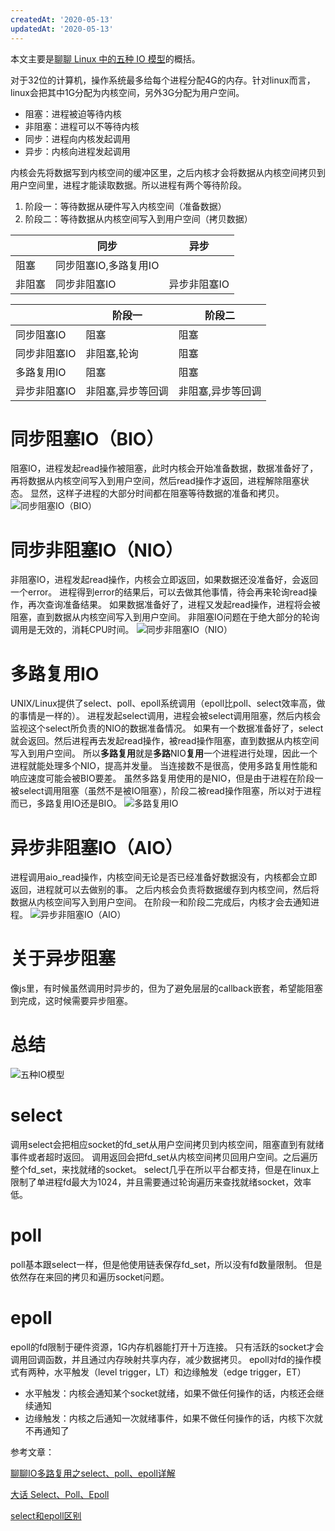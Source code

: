 ```yaml
---
createdAt: '2020-05-13'
updatedAt: '2020-05-13'
---
```

本文主要是[聊聊 Linux 中的五种 IO 模型](https://mp.weixin.qq.com/s/RkncXcZT4nDQgdLeUcFaxQ)的概括。

<!--more-->

对于32位的计算机，操作系统最多给每个进程分配4G的内存。针对linux而言，linux会把其中1G分配为内核空间，另外3G分配为用户空间。

+ 阻塞：进程被迫等待内核
+ 非阻塞：进程可以不等待内核
+ 同步：进程向内核发起调用
+ 异步：内核向进程发起调用

内核会先将数据写到内核空间的缓冲区里，之后内核才会将数据从内核空间拷贝到用户空间里，进程才能读取数据。所以进程有两个等待阶段。
1. 阶段一：等待数据从硬件写入内核空间（准备数据）
2. 阶段二：等待数据从内核空间写入到用户空间（拷贝数据）

|      |同步                 |异步        |
|---   |---                  |---         |
|阻塞  |同步阻塞IO,多路复用IO|            |
|非阻塞|同步非阻塞IO         |异步非阻塞IO|

|              |阶段一           |阶段二           |
|---           |---              |---              |
|同步阻塞IO    |阻塞             |阻塞             |
|同步非阻塞IO  |非阻塞,轮询      |阻塞             |
|多路复用IO    |阻塞             |阻塞             |
|异步非阻塞IO  |非阻塞,异步等回调|非阻塞,异步等回调|

# 同步阻塞IO（BIO）
阻塞IO，进程发起read操作被阻塞，此时内核会开始准备数据，数据准备好了，再将数据从内核空间写入到用户空间，然后read操作才返回，进程解除阻塞状态。
显然，这样子进程的大部分时间都在阻塞等待数据的准备和拷贝。
![同步阻塞IO（BIO）](/file/blog/code/20200513/640.webp)

# 同步非阻塞IO（NIO）
非阻塞IO，进程发起read操作，内核会立即返回，如果数据还没准备好，会返回一个error。
进程得到error的结果后，可以去做其他事情，待会再来轮询read操作，再次查询准备结果。
如果数据准备好了，进程又发起read操作，进程将会被阻塞，直到数据从内核空间写入到用户空间。
非阻塞IO问题在于绝大部分的轮询调用是无效的，消耗CPU时间。
![同步非阻塞IO（NIO）](/file/blog/code/20200513/641.webp)

# 多路复用IO
UNIX/Linux提供了select、poll、epoll系统调用（epoll比poll、select效率高，做的事情是一样的）。
进程发起select调用，进程会被select调用阻塞，然后内核会监视这个select所负责的NIO的数据准备情况。
如果有一个数据准备好了，select就会返回。然后进程再去发起read操作，被read操作阻塞，直到数据从内核空间写入到用户空间。
所以**多路复用**就是**多路**NIO**复用**一个进程进行处理，因此一个进程就能处理多个NIO，提高并发量。
当连接数不是很高，使用多路复用性能和响应速度可能会被BIO要差。
虽然多路复用使用的是NIO，但是由于进程在阶段一被select调用阻塞（虽然不是被IO阻塞），阶段二被read操作阻塞，所以对于进程而已，多路复用IO还是BIO。
![多路复用IO](/file/blog/code/20200513/642.webp)

# 异步非阻塞IO（AIO）
进程调用aio_read操作，内核空间无论是否已经准备好数据没有，内核都会立即返回，进程就可以去做别的事。
之后内核会负责将数据缓存到内核空间，然后将数据从内核空间写入到用户空间。
在阶段一和阶段二完成后，内核才会去通知进程。
![异步非阻塞IO（AIO）](/file/blog/code/20200513/643.webp)

# 关于异步阻塞
像js里，有时候虽然调用时异步的，但为了避免层层的callback嵌套，希望能阻塞到完成，这时候需要异步阻塞。

# 总结
![五种IO模型](/file/blog/code/20200513/644.webp)

# select
调用select会把相应socket的fd_set从用户空间拷贝到内核空间，阻塞直到有就绪事件或者超时返回。
调用返回会把fd_set从内核空间拷贝回用户空间。之后遍历整个fd_set，来找就绪的socket。
select几乎在所以平台都支持，但是在linux上限制了单进程fd最大为1024，并且需要通过轮询遍历来查找就绪socket，效率低。

# poll
poll基本跟select一样，但是他使用链表保存fd_set，所以没有fd数量限制。
但是依然存在来回的拷贝和遍历socket问题。

# epoll
epoll的fd限制于硬件资源，1G内存机器能打开十万连接。
只有活跃的socket才会调用回调函数，并且通过内存映射共享内存，减少数据拷贝。
epoll对fd的操作模式有两种，水平触发（level trigger，LT）和边缘触发（edge trigger，ET）
+ 水平触发：内核会通知某个socket就绪，如果不做任何操作的话，内核还会继续通知
+ 边缘触发：内核之后通知一次就绪事件，如果不做任何操作的话，内核下次就不再通知了

参考文章：

[聊聊IO多路复用之select、poll、epoll详解](https://www.jianshu.com/p/dfd940e7fca2)

[大话 Select、Poll、Epoll](https://cloud.tencent.com/developer/article/1005481)

[select和epoll区别](https://www.jianshu.com/p/430141f95ddb)